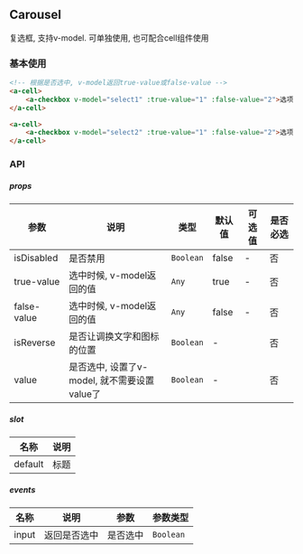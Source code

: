## Carousel
复选框, 支持v-model. 可单独使用, 也可配合cell组件使用

### 基本使用
``` html
<!-- 根据是否选中, v-model返回true-value或false-value -->
<a-cell>
    <a-checkbox v-model="select1" :true-value="1" :false-value="2">选项1</a-checkbox>
</a-cell>

<a-cell>
    <a-checkbox v-model="select2" :true-value="1" :false-value="2">选项2</a-checkbox>
</a-cell>
```

### API

##### props
| 参数 | 说明 | 类型 | 默认值 | 可选值 |是否必选
|-----------|-----------|-----------|-------------|-------------|-------------|
| isDisabled | 是否禁用 | `Boolean` | false |-|否|
| true-value | 选中时候, v-model返回的值 | `Any` | true |-|否|
| false-value | 选中时候, v-model返回的值 | `Any` | false |-|否|
| isReverse | 是否让调换文字和图标的位置 | `Boolean` | - ||否|
| value | 是否选中, 设置了v-model, 就不需要设置value了 | `Boolean` | - ||否|

##### slot

| 名称 | 说明 |
|-----------|-----------|
| default | 标题 |


##### events

| 名称 | 说明 | 参数 | 参数类型|
|-----------|-----------|-----------|-----------|
| input | 返回是否选中 |  是否选中 |`Boolean`|